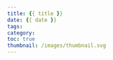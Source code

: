 ```yaml
---
title: {{ title }}
date: {{ date }}
tags:
category:
toc: true
thumbnail: /images/thumbnail.svg
---
```

